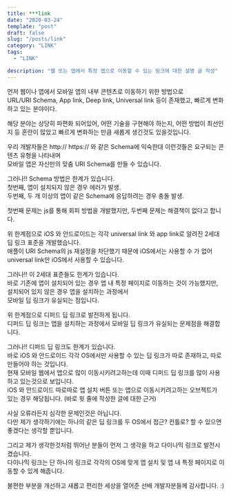 ```yaml
---
title: ***link
date: "2020-03-24"
template: "post"
draft: false
slug: "/posts/link"
category: "LINK"
tags:
  - "LINK"

description: "웹 또는 앱에서 특정 앱으로 이동할 수 있는 링크에 대한 설명 글 작성"
---
```


먼저 웹이나 앱에서 모바일 앱의 내부 콘텐츠로 이동하기 위한 방법으로  
URL/URI Schema, App link, Deep link, Universal link 등이 존재했고, 빠르게 변화하고 있는 분야이다.

해당 분야는 상당히 파편화 되어있어, 어떤 기술을 구현해야 하는지, 어떤 방법이 최선인지 등 혼란이 많았고 빠르게 변화하는 만큼 새롭게 생긴것도 있을것입니다.

우리 개발자들은 http:// https:// 와 같은 Schema에 익숙한대 이런것들은 요구되는 콘텐츠 유형을 나타내며  
모바일 앱은 자신만의 맞춤 URI Schema를 만들 수 있습니다.

그러나!! Schema 방법은 한계가 있습니다.  
첫번째, 앱이 설치되지 않은 경우 에러가 발생.  
두번째, 두 개 이상의 앱이 같은 Schema에 응답하려는 경우 충돌 발생.

첫번째 문제는 js를 통해 회피 방법을 개발했지만, 두번째 문제는 해결책이 없다고 합니다.

위 한계점으로 iOS 와 안드로이드는 각각 universal link 와 app link로 알려진 2세대 딥 링크 표준을 개발했습니다.  
애플이 URI Schema의 js 재설정을 차단했기 때문에 iOS에서는 사용할 수 가 없어 universal link만 iOS에서 사용할 수 있습니다.

그러나!! 이 2세대 표준들도 한계가 있습니다.  
바로 기존에 앱이 설치되어 있는 경우 앱 내 특정 페이지로 이동하는 것이 가능했지만, 설치되어 있지 않은 경우 앱을 설치하는 과정에서  
모바일 딥 링크가 유실되는 점입니다.

위 한계점으로 디퍼드 딥 링크로 발전하게 됩니다.  
디퍼드 딥 링크는 앱을 설치하는 과정에서 모바일 딥 링크가 유실되는 문제점을 해결합니다.

그러나!! 디퍼드 딥 링크도 한계가 있습니다.  
바로 iOS 와 안드로이드 각각 OS에서만 사용할 수 있는 딥 링크가 따로 존재하고, 따로 만들어야 하는 것입니다.  
현재 모바일 웹에서 앱으로 많이 이동시키려고하는데 이때 디퍼드 딥 링크를 많이 사용하고 있는것으로 보입니다.  
iOS 와 안드로이드 따로따로 앱 설치 버튼 또는 앱으로 이동시키려고하는 오브젝트가 있는 경우 해당됩니다. (바로 윗 줄에 작성한 글에 대한 근거)

사실 오류라든지 심각한 문제인것은 아닙니다.  
다만 제가 생각하기에는 하나의 같은 딥 링크를 두 OS에서 접근? 컨틀로? 할 수 있으면 좋겠다는 생각할 뿐입니다.

그리고 제가 생각한것처럼 뛰어난 분들이 먼저 그 생각을 하고 다이나믹 링크로 발전시켰습니다.  
다이나믹 링크는 단 하나의 링크로 각각의 OS에 맞게 앱 설치 및 앱 내 특정 페이지로 이동할 수 있게 해줍니다.

불편한 부분을 개선하고 새롭고 편리한 세상을 열어준 선배 개발자분들께 감사합니다. :)
